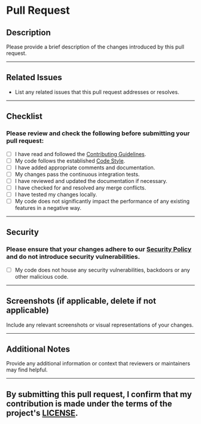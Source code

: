 # Pull Request

## Description
Please provide a brief description of the changes introduced by this pull request.


___
## Related Issues
- List any related issues that this pull request addresses or resolves.


---
## Checklist
### Please review and check the following before submitting your pull request:

- [ ] I have read and followed the [Contributing Guidelines](../CONTRIBUTING.md).
- [ ] My code follows the established [Code Style](../CONTRIBUTING.md#code-style).
- [ ] I have added appropriate comments and documentation.
- [ ] My changes pass the continuous integration tests.
- [ ] I have reviewed and updated the documentation if necessary.
- [ ] I have checked for and resolved any merge conflicts.
- [ ] I have tested my changes locally.
- [ ] My code does not significantly impact the performance of any existing features in a negative way.
---
## Security
### Please ensure that your changes adhere to our [Security Policy](../SECURITY.md) and do not introduce security vulnerabilities.

- [ ] My code does not house any security vulnerabilities, backdoors or any other malicious code.
___
## Screenshots (if applicable, delete if not applicable)
Include any relevant screenshots or visual representations of your changes.


___
## Additional Notes
Provide any additional information or context that reviewers or maintainers may find helpful.


___
## By submitting this pull request, I confirm that my contribution is made under the terms of the project's [LICENSE](../LICENSE.md).